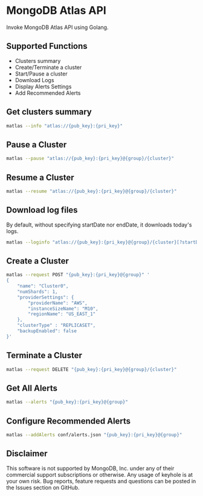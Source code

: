 # MongoDB Atlas API

Invoke MongoDB Atlas API using Golang.

## Supported Functions

- Clusters summary
- Create/Terminate a cluster
- Start/Pause a cluster
- Download Logs
- Display Alerts Settings
- Add Recommended Alerts

## Get clusters summary

```bash
matlas --info "atlas://{pub_key}:{pri_key}"
```

## Pause a Cluster

```bash
matlas --pause "atlas://{pub_key}:{pri_key}@{group}/{cluster}"
```

## Resume a Cluster

```bash
matlas --resume "atlas://{pub_key}:{pri_key}@{group}/{cluster}"
```

## Download log files

By default, without specifying startDate nor endDate, it downloads today's logs.

```bash
matlas --loginfo "atlas://{pub_key}:{pri_key}@{group}/{cluster}[?startDate=yyyy-mm-dd&endDate=yyyy-mm-dd]"
```

## Create a Cluster

```bash
matlas --request POST "{pub_key}:{pri_key}@{group}" '
{
    "name": "Cluster0",
    "numShards": 1,
    "providerSettings": {
        "providerName": "AWS",
        "instanceSizeName": "M10",
        "regionName": "US_EAST_1"
    },
    "clusterType" : "REPLICASET",
    "backupEnabled": false
}'
```

## Terminate a Cluster

```bash
matlas --request DELETE "{pub_key}:{pri_key}@{group}/{cluster}"
```

## Get All Alerts

```bash
matlas --alerts "{pub_key}:{pri_key}@{group}"
```

## Configure Recommended Alerts

```bash
matlas --addAlerts conf/alerts.json "{pub_key}:{pri_key}@{group}"
```

## Disclaimer

This software is not supported by MongoDB, Inc. under any of their commercial support subscriptions or otherwise. Any usage of keyhole is at your own risk. Bug reports, feature requests and questions can be posted in the Issues section on GitHub.
